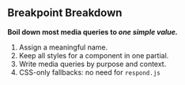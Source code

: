 ## Breakpoint Breakdown

**Boil down most media queries to _one simple value._**

<ol class="list-big">
  <li>Assign a meaningful name.</li>
  <li>Keep all styles for a component in one partial.</li>
  <li>Write media queries by purpose and context.</li>
  <li>CSS-only fallbacks: no need for <code>respond.js</code></li>
</ol>
